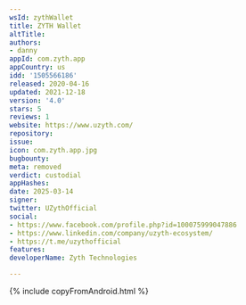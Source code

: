 ```yaml
---
wsId: zythWallet
title: ZYTH Wallet
altTitle: 
authors:
- danny
appId: com.zyth.app
appCountry: us
idd: '1505566186'
released: 2020-04-16
updated: 2021-12-18
version: '4.0'
stars: 5
reviews: 1
website: https://www.uzyth.com/
repository: 
issue: 
icon: com.zyth.app.jpg
bugbounty: 
meta: removed
verdict: custodial
appHashes: 
date: 2025-03-14
signer: 
twitter: UZythOfficial
social:
- https://www.facebook.com/profile.php?id=100075999047886
- https://www.linkedin.com/company/uzyth-ecosystem/
- https://t.me/uzythofficial
features: 
developerName: Zyth Technologies

---
```


{% include copyFromAndroid.html %}

